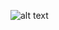 ![alt text]([http://url/to/img.png](https://i2-prod.irishmirror.ie/incoming/article11992356.ece/ALTERNATES/s1200b/1_young-offenders-feat.jpg)https://i2-prod.irishmirror.ie/incoming/article11992356.ece/ALTERNATES/s1200b/1_young-offenders-feat.jpg)
